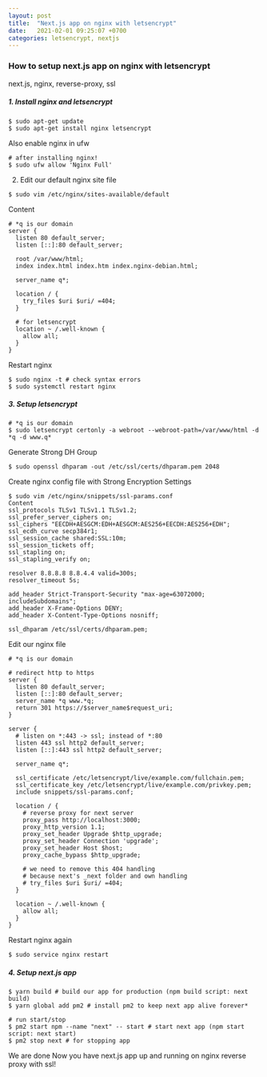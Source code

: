 ```yaml
---
layout: post
title:  "Next.js app on nginx with letsencrypt"
date:   2021-02-01 09:25:07 +0700
categories: letsencrypt, nextjs
---
```


### How to setup next.js app on nginx with letsencrypt
next.js, nginx, reverse-proxy, ssl

##### 1. Install nginx and letsencrypt
```
$ sudo apt-get update
$ sudo apt-get install nginx letsencrypt
```
Also enable nginx in ufw
```
# after installing nginx!
$ sudo ufw allow 'Nginx Full'
```
2. Edit our default nginx site file
```
$ sudo vim /etc/nginx/sites-available/default
```
Content
```
# *q is our domain
server {
  listen 80 default_server;
  listen [::]:80 default_server;

  root /var/www/html;
  index index.html index.htm index.nginx-debian.html;

  server_name q*;

  location / {
    try_files $uri $uri/ =404;
  }
  
  # for letsencrypt
  location ~ /.well-known {
    allow all;
  }
}
```
Restart nginx
```
$ sudo nginx -t # check syntax errors
$ sudo systemctl restart nginx
```
##### 3. Setup letsencrypt
```
# *q is our domain
$ sudo letsencrypt certonly -a webroot --webroot-path=/var/www/html -d *q -d www.q*
```
Generate Strong DH Group
```
$ sudo openssl dhparam -out /etc/ssl/certs/dhparam.pem 2048
```
Create nginx config file with Strong Encryption Settings
```
$ sudo vim /etc/nginx/snippets/ssl-params.conf
Content
ssl_protocols TLSv1 TLSv1.1 TLSv1.2;
ssl_prefer_server_ciphers on;
ssl_ciphers "EECDH+AESGCM:EDH+AESGCM:AES256+EECDH:AES256+EDH";
ssl_ecdh_curve secp384r1;
ssl_session_cache shared:SSL:10m;
ssl_session_tickets off;
ssl_stapling on;
ssl_stapling_verify on;

resolver 8.8.8.8 8.8.4.4 valid=300s;
resolver_timeout 5s;

add_header Strict-Transport-Security "max-age=63072000; includeSubdomains";
add_header X-Frame-Options DENY;
add_header X-Content-Type-Options nosniff;

ssl_dhparam /etc/ssl/certs/dhparam.pem;
```
Edit our nginx file
```
# *q is our domain

# redirect http to https
server {
  listen 80 default_server;
  listen [::]:80 default_server;
  server_name *q www.*q;
  return 301 https://$server_name$request_uri;
}

server {
  # listen on *:443 -> ssl; instead of *:80
  listen 443 ssl http2 default_server;
  listen [::]:443 ssl http2 default_server;

  server_name q*;
  
  ssl_certificate /etc/letsencrypt/live/example.com/fullchain.pem;
  ssl_certificate_key /etc/letsencrypt/live/example.com/privkey.pem;
  include snippets/ssl-params.conf;

  location / {
    # reverse proxy for next server
    proxy_pass http://localhost:3000;
    proxy_http_version 1.1;
    proxy_set_header Upgrade $http_upgrade;
    proxy_set_header Connection 'upgrade';
    proxy_set_header Host $host;
    proxy_cache_bypass $http_upgrade;
  
    # we need to remove this 404 handling
    # because next's _next folder and own handling
    # try_files $uri $uri/ =404;
  }
  
  location ~ /.well-known {
    allow all;
  }
}
```
Restart nginx again
```
$ sudo service nginx restart
```
##### 4. Setup next.js app
```
$ yarn build # build our app for production (npm build script: next build)
$ yarn global add pm2 # install pm2 to keep next app alive forever*
```
```
# run start/stop
$ pm2 start npm --name "next" -- start # start next app (npm start script: next start)
$ pm2 stop next # for stopping app
```
We are done
Now you have next.js app up and running on nginx reverse proxy with ssl!

